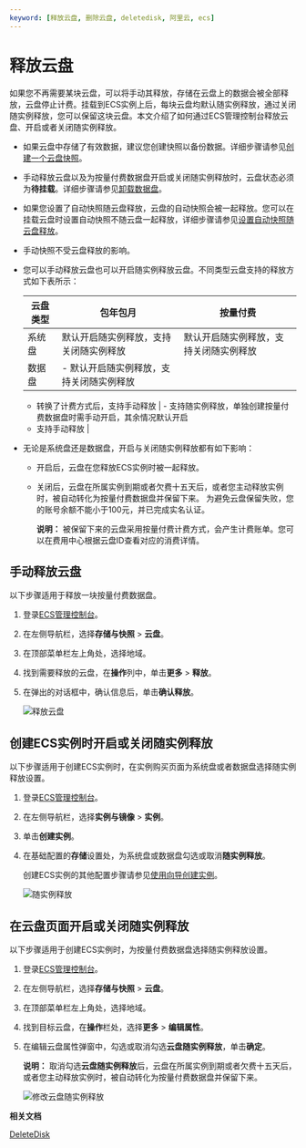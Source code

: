 ```yaml
---
keyword: [释放云盘, 删除云盘, deletedisk, 阿里云, ecs]
---
```


# 释放云盘

如果您不再需要某块云盘，可以将手动其释放，存储在云盘上的数据会被全部释放，云盘停止计费。挂载到ECS实例上后，每块云盘均默认随实例释放，通过关闭随实例释放，您可以保留这块云盘。本文介绍了如何通过ECS管理控制台释放云盘、开启或者关闭随实例释放。

-   如果云盘中存储了有效数据，建议您创建快照以备份数据。详细步骤请参见[创建一个云盘快照](/cn.zh-CN/快照/使用快照/创建一个云盘快照.md)。
-   手动释放云盘以及为按量付费数据盘开启或关闭随实例释放时，云盘状态必须为**待挂载**。详细步骤请参见[卸载数据盘](/cn.zh-CN/块存储/云盘基础操作/卸载数据盘.md)。

-   如果您设置了自动快照随云盘释放，云盘的自动快照会被一起释放。您可以在挂载云盘时设置自动快照不随云盘一起释放，详细步骤请参见[设置自动快照随云盘释放](/cn.zh-CN/快照/使用自动快照策略/设置自动快照随云盘释放.md)。
-   手动快照不受云盘释放的影响。
-   您可以手动释放云盘也可以开启随实例释放云盘。不同类型云盘支持的释放方式如下表所示：

    |云盘类型|包年包月|按量付费|
    |----|----|----|
    |系统盘|默认开启随实例释放，支持关闭随实例释放|默认开启随实例释放，支持关闭随实例释放|
    |数据盘|    -   默认开启随实例释放，支持关闭随实例释放
    -   转换了计费方式后，支持手动释放
|    -   支持随实例释放，单独创建按量付费数据盘时需手动开启，其余情况默认开启
    -   支持手动释放 |

-   无论是系统盘还是数据盘，开启与关闭随实例释放都有如下影响：
    -   开启后，云盘在您释放ECS实例时被一起释放。
    -   关闭后，云盘在所属实例到期或者欠费十五天后，或者您主动释放实例时，被自动转化为按量付费数据盘并保留下来。 为避免云盘保留失败，您的账号余额不能小于100元，并已完成实名认证。

        **说明：** 被保留下来的云盘采用按量付费计费方式，会产生计费账单。您可以在费用中心根据云盘ID查看对应的消费详情。


## 手动释放云盘

以下步骤适用于释放一块按量付费数据盘。

1.  登录[ECS管理控制台](https://ecs.console.aliyun.com)。

2.  在左侧导航栏，选择**存储与快照** \> **云盘**。

3.  在顶部菜单栏左上角处，选择地域。

4.  找到需要释放的云盘，在**操作**列中，单击**更多** \> **释放**。

5.  在弹出的对话框中，确认信息后，单击**确认释放**。

    ![释放云盘](https://static-aliyun-doc.oss-accelerate.aliyuncs.com/assets/img/zh-CN/8363359951/p88412.gif)


## 创建ECS实例时开启或关闭随实例释放

以下步骤适用于创建ECS实例时，在实例购买页面为系统盘或者数据盘选择随实例释放设置。

1.  登录[ECS管理控制台](https://ecs.console.aliyun.com)。

2.  在左侧导航栏，选择**实例与镜像** \> **实例**。

3.  单击**创建实例**。

4.  在基础配置的**存储**设置处，为系统盘或数据盘勾选或取消**随实例释放**。

    创建ECS实例的其他配置步骤请参见[使用向导创建实例](/cn.zh-CN/实例/创建实例/使用向导创建实例.md)。

    ![随实例释放](https://static-aliyun-doc.oss-accelerate.aliyuncs.com/assets/img/zh-CN/8363359951/p63822.png)


## 在云盘页面开启或关闭随实例释放

以下步骤适用于创建ECS实例时，为按量付费数据盘选择随实例释放设置。

1.  登录[ECS管理控制台](https://ecs.console.aliyun.com)。

2.  在左侧导航栏，选择**存储与快照** \> **云盘**。

3.  在顶部菜单栏左上角处，选择地域。

4.  找到目标云盘，在**操作**栏处，选择**更多** \> **编辑属性**。

5.  在编辑云盘属性弹窗中，勾选或取消勾选**云盘随实例释放**，单击**确定**。

    **说明：** 取消勾选**云盘随实例释放**后，云盘在所属实例到期或者欠费十五天后，或者您主动释放实例时，被自动转化为按量付费数据盘并保留下来。

    ![修改云盘随实例释放](https://static-aliyun-doc.oss-accelerate.aliyuncs.com/assets/img/zh-CN/8363359951/p88414.gif)


**相关文档**  


[DeleteDisk](/cn.zh-CN/API参考/块存储/DeleteDisk.md)

